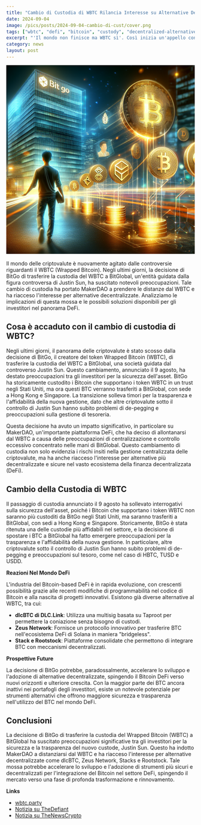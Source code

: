 ```yaml
---
title: "Cambio di Custodia di WBTC Rilancia Interesse su Alternative DeFi"
date: 2024-09-04
image: /pics/posts/2024-09-04-cambio-di-cust/cover.png
tags: ["wbtc", "defi", "bitcoin", "custody", "decentralized-alternative"]
excerpt: "'Il mondo non finisce ma WBTC sì'. Così inizia un'appello contro la decisione di affidare la custodia di WBTCa BitGlobal. "
category: news
layout: post
---
```


![cover](/pics/posts/2024-09-04-cambio-di-cust/cover.png)

Il mondo delle criptovalute è nuovamente agitato dalle controversie riguardanti il WBTC (Wrapped Bitcoin). Negli ultimi giorni, la decisione di BitGo di trasferire la custodia del WBTC a BitGlobal, un'entità guidata dalla figura controversa di Justin Sun, ha suscitato notevoli preoccupazioni. Tale cambio di custodia ha portato MakerDAO a prendere le distanze dal WBTC e ha riacceso l'interesse per alternative decentralizzate. Analizziamo le implicazioni di questa mossa e le possibili soluzioni disponibili per gli investitori nel panorama DeFi.

Cosa è accaduto con il cambio di custodia di WBTC?
-----------

Negli ultimi giorni, il panorama delle criptovalute è stato scosso dalla decisione di BitGo, il creatore del token Wrapped Bitcoin (WBTC), di trasferire la custodia del WBTC a BitGlobal, una società guidata dal controverso Justin Sun. Questo cambiamento, annunciato il 9 agosto, ha destato preoccupazioni tra gli investitori per la sicurezza dell'asset. BitGo ha storicamente custodito i Bitcoin che supportano i token WBTC in un trust negli Stati Uniti, ma ora questi BTC verranno trasferiti a BitGlobal, con sede a Hong Kong e Singapore. La transizione solleva timori per la trasparenza e l'affidabilità della nuova gestione, dato che altre criptovalute sotto il controllo di Justin Sun hanno subito problemi di de-pegging e preoccupazioni sulla gestione di tesoreria.

Questa decisione ha avuto un impatto significativo, in particolare su MakerDAO, un'importante piattaforma DeFi, che ha deciso di allontanarsi dal WBTC a causa delle preoccupazioni di centralizzazione e controllo eccessivo concentrato nelle mani di BitGlobal. Questo cambiamento di custodia non solo evidenzia i rischi insiti nella gestione centralizzata delle criptovalute, ma ha anche riacceso l'interesse per alternative più decentralizzate e sicure nel vasto ecosistema della finanza decentralizzata (DeFi).


Cambio della Custodia di WBTC
-----------


Il passaggio di custodia annunciato il 9 agosto ha sollevato interrogativi sulla sicurezza dell'asset, poiché i Bitcoin che supportano i token WBTC non saranno più custoditi da BitGo negli Stati Uniti, ma saranno trasferiti a BitGlobal, con sedi a Hong Kong e Singapore. Storicamente, BitGo è stata ritenuta una delle custodie più affidabili nel settore, e la decisione di spostare i BTC a BitGlobal ha fatto emergere preoccupazioni per la trasparenza e l'affidabilità della nuova gestione. In particolare, altre criptovalute sotto il controllo di Justin Sun hanno subito problemi di de-pegging e preoccupazioni sul tesoro, come nel caso di HBTC, TUSD e USDD.

**Reazioni Nel Mondo DeFi**

L'industria del Bitcoin-based DeFi è in rapida evoluzione, con crescenti possibilità grazie alle recenti modifiche di programmabilità nel codice di Bitcoin e alla nascita di progetti innovativi. Esistono già diverse alternative al WBTC, tra cui:

- **dlcBTC di DLC.Link**: Utilizza una multisig basata su Taproot per permettere la coniazione senza bisogno di custodi.
- **Zeus Network**: Fornisce un protocollo innovativo per trasferire BTC nell'ecosistema DeFi di Solana in maniera "bridgeless".
- **Stack e Rootstock**: Piattaforme consolidate che permettono di integrare BTC con meccanismi decentralizzati.

**Prospettive Future**

La decisione di BitGo potrebbe, paradossalmente, accelerare lo sviluppo e l'adozione di alternative decentralizzate, spingendo il Bitcoin DeFi verso nuovi orizzonti e ulteriore crescita. Con la maggior parte dei BTC ancora inattivi nei portafogli degli investitori, esiste un notevole potenziale per strumenti alternativi che offrono maggiore sicurezza e trasparenza nell'utilizzo del BTC nel mondo DeFi.



Conclusioni
-----------

La decisione di BitGo di trasferire la custodia del Wrapped Bitcoin (WBTC) a BitGlobal ha suscitato preoccupazioni significative tra gli investitori per la sicurezza e la trasparenza del nuovo custode, Justin Sun. Questo ha indotto MakerDAO a distanziarsi dal WBTC e ha riacceso l'interesse per alternative decentralizzate come dlcBTC, Zeus Network, Stacks e Rootstock. Tale mossa potrebbe accelerare lo sviluppo e l'adozione di strumenti più sicuri e decentralizzati per l'integrazione del Bitcoin nel settore DeFi, spingendo il mercato verso una fase di profonda trasformazione e rinnovamento.



**Links**


- [wbtc.party](https://wbtc.party/save-wbtc)
- [Notizia su TheDefiant](https://thedefiant.io/news/defi/makerdao-moves-away-from-wbtc-over-controversial-custodian)
- [Notizia su TheNewsCrypto](https://thenewscrypto.com/concerns-over-custody-spark-renewed-interest-in-wbtc-alternatives/)